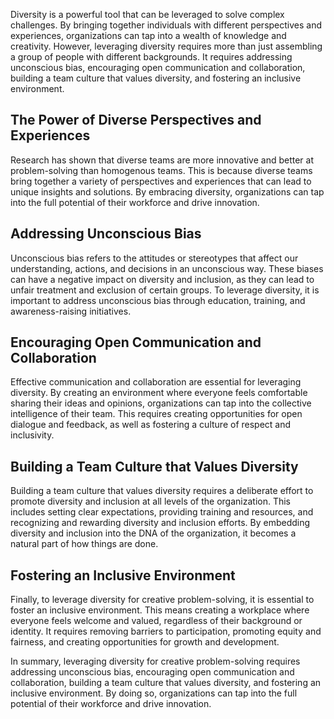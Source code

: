 
Diversity is a powerful tool that can be leveraged to solve complex challenges. By bringing together individuals with different perspectives and experiences, organizations can tap into a wealth of knowledge and creativity. However, leveraging diversity requires more than just assembling a group of people with different backgrounds. It requires addressing unconscious bias, encouraging open communication and collaboration, building a team culture that values diversity, and fostering an inclusive environment.

The Power of Diverse Perspectives and Experiences
-------------------------------------------------

Research has shown that diverse teams are more innovative and better at problem-solving than homogenous teams. This is because diverse teams bring together a variety of perspectives and experiences that can lead to unique insights and solutions. By embracing diversity, organizations can tap into the full potential of their workforce and drive innovation.

Addressing Unconscious Bias
---------------------------

Unconscious bias refers to the attitudes or stereotypes that affect our understanding, actions, and decisions in an unconscious way. These biases can have a negative impact on diversity and inclusion, as they can lead to unfair treatment and exclusion of certain groups. To leverage diversity, it is important to address unconscious bias through education, training, and awareness-raising initiatives.

Encouraging Open Communication and Collaboration
------------------------------------------------

Effective communication and collaboration are essential for leveraging diversity. By creating an environment where everyone feels comfortable sharing their ideas and opinions, organizations can tap into the collective intelligence of their team. This requires creating opportunities for open dialogue and feedback, as well as fostering a culture of respect and inclusivity.

Building a Team Culture that Values Diversity
---------------------------------------------

Building a team culture that values diversity requires a deliberate effort to promote diversity and inclusion at all levels of the organization. This includes setting clear expectations, providing training and resources, and recognizing and rewarding diversity and inclusion efforts. By embedding diversity and inclusion into the DNA of the organization, it becomes a natural part of how things are done.

Fostering an Inclusive Environment
----------------------------------

Finally, to leverage diversity for creative problem-solving, it is essential to foster an inclusive environment. This means creating a workplace where everyone feels welcome and valued, regardless of their background or identity. It requires removing barriers to participation, promoting equity and fairness, and creating opportunities for growth and development.

In summary, leveraging diversity for creative problem-solving requires addressing unconscious bias, encouraging open communication and collaboration, building a team culture that values diversity, and fostering an inclusive environment. By doing so, organizations can tap into the full potential of their workforce and drive innovation.

